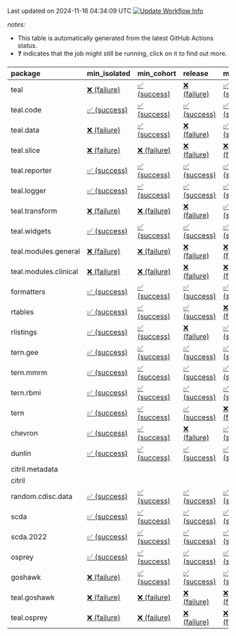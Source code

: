 Last updated on 2024-11-16 04:34:09 UTC [![Update Workflow
Info](https://github.com/averissimo/verdepcheck-status/actions/workflows/update.yaml/badge.svg)](https://github.com/averissimo/verdepcheck-status/actions/workflows/update.yaml)

*notes:*

-   This table is automatically generated from the latest GitHub Actions
    status.
-   ❓ indicates that the job might still be running, click on it to
    find out more.

<table>
<colgroup>
<col style="width: 4%" />
<col style="width: 23%" />
<col style="width: 23%" />
<col style="width: 23%" />
<col style="width: 23%" />
</colgroup>
<thead>
<tr class="header">
<th style="text-align: left;">package</th>
<th style="text-align: left;">min_isolated</th>
<th style="text-align: left;">min_cohort</th>
<th style="text-align: left;">release</th>
<th style="text-align: left;">max</th>
</tr>
</thead>
<tbody>
<tr class="odd">
<td style="text-align: left;">teal</td>
<td
style="text-align: left;"><a href="https://github.com/insightsengineering/teal/actions/runs/11761939715/job/32764266792">❌
(failure)</a></td>
<td
style="text-align: left;"><a href="https://github.com/insightsengineering/teal/actions/runs/11761939715/job/32764266695">✅
(success)</a></td>
<td
style="text-align: left;"><a href="https://github.com/insightsengineering/teal/actions/runs/11761939715/job/32764266874">❌
(failure)</a></td>
<td
style="text-align: left;"><a href="https://github.com/insightsengineering/teal/actions/runs/11761939715/job/32764266610">✅
(success)</a></td>
</tr>
<tr class="even">
<td style="text-align: left;">teal.code</td>
<td
style="text-align: left;"><a href="https://github.com/insightsengineering/teal.code/actions/runs/11761954488/job/32764299037">✅
(success)</a></td>
<td
style="text-align: left;"><a href="https://github.com/insightsengineering/teal.code/actions/runs/11761954488/job/32764298839">✅
(success)</a></td>
<td
style="text-align: left;"><a href="https://github.com/insightsengineering/teal.code/actions/runs/11761954488/job/32764299122">✅
(success)</a></td>
<td
style="text-align: left;"><a href="https://github.com/insightsengineering/teal.code/actions/runs/11761954488/job/32764298943">✅
(success)</a></td>
</tr>
<tr class="odd">
<td style="text-align: left;">teal.data</td>
<td
style="text-align: left;"><a href="https://github.com/insightsengineering/teal.data/actions/runs/11761943051/job/32764273632">❌
(failure)</a></td>
<td
style="text-align: left;"><a href="https://github.com/insightsengineering/teal.data/actions/runs/11761943051/job/32764273470">✅
(success)</a></td>
<td
style="text-align: left;"><a href="https://github.com/insightsengineering/teal.data/actions/runs/11761943051/job/32764273734">❌
(failure)</a></td>
<td
style="text-align: left;"><a href="https://github.com/insightsengineering/teal.data/actions/runs/11761943051/job/32764273555">✅
(success)</a></td>
</tr>
<tr class="even">
<td style="text-align: left;">teal.slice</td>
<td
style="text-align: left;"><a href="https://github.com/insightsengineering/teal.slice/actions/runs/11761948178/job/32764285395">❌
(failure)</a></td>
<td
style="text-align: left;"><a href="https://github.com/insightsengineering/teal.slice/actions/runs/11761948178/job/32764285313">❌
(failure)</a></td>
<td
style="text-align: left;"><a href="https://github.com/insightsengineering/teal.slice/actions/runs/11761948178/job/32764285504">❌
(failure)</a></td>
<td
style="text-align: left;"><a href="https://github.com/insightsengineering/teal.slice/actions/runs/11761948178/job/32764285229">❌
(failure)</a></td>
</tr>
<tr class="odd">
<td style="text-align: left;">teal.reporter</td>
<td
style="text-align: left;"><a href="https://github.com/insightsengineering/teal.reporter/actions/runs/11761945586/job/32764279570">✅
(success)</a></td>
<td
style="text-align: left;"><a href="https://github.com/insightsengineering/teal.reporter/actions/runs/11761945586/job/32764279632">✅
(success)</a></td>
<td
style="text-align: left;"><a href="https://github.com/insightsengineering/teal.reporter/actions/runs/11761945586/job/32764279725">✅
(success)</a></td>
<td
style="text-align: left;"><a href="https://github.com/insightsengineering/teal.reporter/actions/runs/11761945586/job/32764279473">✅
(success)</a></td>
</tr>
<tr class="even">
<td style="text-align: left;">teal.logger</td>
<td
style="text-align: left;"><a href="https://github.com/insightsengineering/teal.logger/actions/runs/11761940561/job/32764268619">✅
(success)</a></td>
<td
style="text-align: left;"><a href="https://github.com/insightsengineering/teal.logger/actions/runs/11761940561/job/32764268551">✅
(success)</a></td>
<td
style="text-align: left;"><a href="https://github.com/insightsengineering/teal.logger/actions/runs/11761940561/job/32764268689">✅
(success)</a></td>
<td
style="text-align: left;"><a href="https://github.com/insightsengineering/teal.logger/actions/runs/11761940561/job/32764268488">✅
(success)</a></td>
</tr>
<tr class="odd">
<td style="text-align: left;">teal.transform</td>
<td
style="text-align: left;"><a href="https://github.com/insightsengineering/teal.transform/actions/runs/11761946388/job/32764280952">❌
(failure)</a></td>
<td
style="text-align: left;"><a href="https://github.com/insightsengineering/teal.transform/actions/runs/11761946388/job/32764281073">❌
(failure)</a></td>
<td
style="text-align: left;"><a href="https://github.com/insightsengineering/teal.transform/actions/runs/11761946388/job/32764281008">❌
(failure)</a></td>
<td
style="text-align: left;"><a href="https://github.com/insightsengineering/teal.transform/actions/runs/11761946388/job/32764281113">✅
(success)</a></td>
</tr>
<tr class="even">
<td style="text-align: left;">teal.widgets</td>
<td
style="text-align: left;"><a href="https://github.com/insightsengineering/teal.widgets/actions/runs/11761958887/job/32764308661">✅
(success)</a></td>
<td
style="text-align: left;"><a href="https://github.com/insightsengineering/teal.widgets/actions/runs/11761958887/job/32764308540">✅
(success)</a></td>
<td
style="text-align: left;"><a href="https://github.com/insightsengineering/teal.widgets/actions/runs/11761958887/job/32764308609">✅
(success)</a></td>
<td
style="text-align: left;"><a href="https://github.com/insightsengineering/teal.widgets/actions/runs/11761958887/job/32764308472">✅
(success)</a></td>
</tr>
<tr class="odd">
<td style="text-align: left;">teal.modules.general</td>
<td
style="text-align: left;"><a href="https://github.com/insightsengineering/teal.modules.general/actions/runs/11761940068/job/32764267472">❌
(failure)</a></td>
<td
style="text-align: left;"><a href="https://github.com/insightsengineering/teal.modules.general/actions/runs/11761940068/job/32764267304">❌
(failure)</a></td>
<td
style="text-align: left;"><a href="https://github.com/insightsengineering/teal.modules.general/actions/runs/11761940068/job/32764267543">❌
(failure)</a></td>
<td
style="text-align: left;"><a href="https://github.com/insightsengineering/teal.modules.general/actions/runs/11761940068/job/32764267384">❌
(failure)</a></td>
</tr>
<tr class="even">
<td style="text-align: left;">teal.modules.clinical</td>
<td
style="text-align: left;"><a href="https://github.com/insightsengineering/teal.modules.clinical/actions/runs/11761953062/job/32764296620">❌
(failure)</a></td>
<td
style="text-align: left;"><a href="https://github.com/insightsengineering/teal.modules.clinical/actions/runs/11761953062/job/32764296469">❌
(failure)</a></td>
<td
style="text-align: left;"><a href="https://github.com/insightsengineering/teal.modules.clinical/actions/runs/11761953062/job/32764296704">❌
(failure)</a></td>
<td
style="text-align: left;"><a href="https://github.com/insightsengineering/teal.modules.clinical/actions/runs/11761953062/job/32764296358">❌
(failure)</a></td>
</tr>
<tr class="odd">
<td style="text-align: left;">formatters</td>
<td
style="text-align: left;"><a href="https://github.com/insightsengineering/formatters/actions/runs/11761950035/job/32764289834">✅
(success)</a></td>
<td
style="text-align: left;"><a href="https://github.com/insightsengineering/formatters/actions/runs/11761950035/job/32764289687">✅
(success)</a></td>
<td
style="text-align: left;"><a href="https://github.com/insightsengineering/formatters/actions/runs/11761950035/job/32764289914">✅
(success)</a></td>
<td
style="text-align: left;"><a href="https://github.com/insightsengineering/formatters/actions/runs/11761950035/job/32764289763">✅
(success)</a></td>
</tr>
<tr class="even">
<td style="text-align: left;">rtables</td>
<td
style="text-align: left;"><a href="https://github.com/insightsengineering/rtables/actions/runs/11761940012/job/32764267161">✅
(success)</a></td>
<td
style="text-align: left;"><a href="https://github.com/insightsengineering/rtables/actions/runs/11761940012/job/32764267081">✅
(success)</a></td>
<td
style="text-align: left;"><a href="https://github.com/insightsengineering/rtables/actions/runs/11761940012/job/32764267225">✅
(success)</a></td>
<td
style="text-align: left;"><a href="https://github.com/insightsengineering/rtables/actions/runs/11761940012/job/32764267008">❌
(failure)</a></td>
</tr>
<tr class="odd">
<td style="text-align: left;">rlistings</td>
<td
style="text-align: left;"><a href="https://github.com/insightsengineering/rlistings/actions/runs/11761944250/job/32764276671">✅
(success)</a></td>
<td
style="text-align: left;"><a href="https://github.com/insightsengineering/rlistings/actions/runs/11761944250/job/32764276606">✅
(success)</a></td>
<td
style="text-align: left;"><a href="https://github.com/insightsengineering/rlistings/actions/runs/11761944250/job/32764276804">❌
(failure)</a></td>
<td
style="text-align: left;"><a href="https://github.com/insightsengineering/rlistings/actions/runs/11761944250/job/32764276722">✅
(success)</a></td>
</tr>
<tr class="even">
<td style="text-align: left;">tern.gee</td>
<td
style="text-align: left;"><a href="https://github.com/insightsengineering/tern.gee/actions/runs/11761951588/job/32764292663">✅
(success)</a></td>
<td
style="text-align: left;"><a href="https://github.com/insightsengineering/tern.gee/actions/runs/11761951588/job/32764292489">✅
(success)</a></td>
<td
style="text-align: left;"><a href="https://github.com/insightsengineering/tern.gee/actions/runs/11761951588/job/32764292606">✅
(success)</a></td>
<td
style="text-align: left;"><a href="https://github.com/insightsengineering/tern.gee/actions/runs/11761951588/job/32764292543">✅
(success)</a></td>
</tr>
<tr class="odd">
<td style="text-align: left;">tern.mmrm</td>
<td
style="text-align: left;"><a href="https://github.com/insightsengineering/tern.mmrm/actions/runs/11761958458/job/32764307347">✅
(success)</a></td>
<td
style="text-align: left;"><a href="https://github.com/insightsengineering/tern.mmrm/actions/runs/11761958458/job/32764307233">✅
(success)</a></td>
<td
style="text-align: left;"><a href="https://github.com/insightsengineering/tern.mmrm/actions/runs/11761958458/job/32764307415">✅
(success)</a></td>
<td
style="text-align: left;"><a href="https://github.com/insightsengineering/tern.mmrm/actions/runs/11761958458/job/32764307294">✅
(success)</a></td>
</tr>
<tr class="even">
<td style="text-align: left;">tern.rbmi</td>
<td
style="text-align: left;"><a href="https://github.com/insightsengineering/tern.rbmi/actions/runs/11761949895/job/32764289473">✅
(success)</a></td>
<td
style="text-align: left;"><a href="https://github.com/insightsengineering/tern.rbmi/actions/runs/11761949895/job/32764289401">✅
(success)</a></td>
<td
style="text-align: left;"><a href="https://github.com/insightsengineering/tern.rbmi/actions/runs/11761949895/job/32764289547">✅
(success)</a></td>
<td
style="text-align: left;"><a href="https://github.com/insightsengineering/tern.rbmi/actions/runs/11761949895/job/32764289341">✅
(success)</a></td>
</tr>
<tr class="odd">
<td style="text-align: left;">tern</td>
<td
style="text-align: left;"><a href="https://github.com/insightsengineering/tern/actions/runs/11761944812/job/32764278284">✅
(success)</a></td>
<td
style="text-align: left;"><a href="https://github.com/insightsengineering/tern/actions/runs/11761944812/job/32764278211">✅
(success)</a></td>
<td
style="text-align: left;"><a href="https://github.com/insightsengineering/tern/actions/runs/11761944812/job/32764278358">✅
(success)</a></td>
<td
style="text-align: left;"><a href="https://github.com/insightsengineering/tern/actions/runs/11761944812/job/32764278095">❌
(failure)</a></td>
</tr>
<tr class="even">
<td style="text-align: left;">chevron</td>
<td
style="text-align: left;"><a href="https://github.com/insightsengineering/chevron/actions/runs/11761950821/job/32764291614">✅
(success)</a></td>
<td
style="text-align: left;"><a href="https://github.com/insightsengineering/chevron/actions/runs/11761950821/job/32764291252">✅
(success)</a></td>
<td
style="text-align: left;"><a href="https://github.com/insightsengineering/chevron/actions/runs/11761950821/job/32764291491">❌
(failure)</a></td>
<td
style="text-align: left;"><a href="https://github.com/insightsengineering/chevron/actions/runs/11761950821/job/32764291376">✅
(success)</a></td>
</tr>
<tr class="odd">
<td style="text-align: left;">dunlin</td>
<td
style="text-align: left;"><a href="https://github.com/insightsengineering/dunlin/actions/runs/11761950743/job/32764291513">✅
(success)</a></td>
<td
style="text-align: left;"><a href="https://github.com/insightsengineering/dunlin/actions/runs/11761950743/job/32764291199">✅
(success)</a></td>
<td
style="text-align: left;"><a href="https://github.com/insightsengineering/dunlin/actions/runs/11761950743/job/32764291643">✅
(success)</a></td>
<td
style="text-align: left;"><a href="https://github.com/insightsengineering/dunlin/actions/runs/11761950743/job/32764291340">✅
(success)</a></td>
</tr>
<tr class="even">
<td style="text-align: left;">citril.metadata</td>
<td style="text-align: left;"></td>
<td style="text-align: left;"></td>
<td style="text-align: left;"></td>
<td style="text-align: left;"></td>
</tr>
<tr class="odd">
<td style="text-align: left;">citril</td>
<td style="text-align: left;"></td>
<td style="text-align: left;"></td>
<td style="text-align: left;"></td>
<td style="text-align: left;"></td>
</tr>
<tr class="even">
<td style="text-align: left;">random.cdisc.data</td>
<td
style="text-align: left;"><a href="https://github.com/insightsengineering/random.cdisc.data/actions/runs/11761948797/job/32764286358">✅
(success)</a></td>
<td
style="text-align: left;"><a href="https://github.com/insightsengineering/random.cdisc.data/actions/runs/11761948797/job/32764286529">✅
(success)</a></td>
<td
style="text-align: left;"><a href="https://github.com/insightsengineering/random.cdisc.data/actions/runs/11761948797/job/32764286405">✅
(success)</a></td>
<td
style="text-align: left;"><a href="https://github.com/insightsengineering/random.cdisc.data/actions/runs/11761948797/job/32764286477">✅
(success)</a></td>
</tr>
<tr class="odd">
<td style="text-align: left;">scda</td>
<td
style="text-align: left;"><a href="https://github.com/insightsengineering/scda/actions/runs/10437595381/job/28903950666">✅
(success)</a></td>
<td
style="text-align: left;"><a href="https://github.com/insightsengineering/scda/actions/runs/10437595381/job/28903950617">✅
(success)</a></td>
<td
style="text-align: left;"><a href="https://github.com/insightsengineering/scda/actions/runs/10437595381/job/28903950725">✅
(success)</a></td>
<td
style="text-align: left;"><a href="https://github.com/insightsengineering/scda/actions/runs/10437595381/job/28903950525">✅
(success)</a></td>
</tr>
<tr class="even">
<td style="text-align: left;">scda.2022</td>
<td
style="text-align: left;"><a href="https://github.com/insightsengineering/scda.2022/actions/runs/10336794308/job/28612920887">✅
(success)</a></td>
<td
style="text-align: left;"><a href="https://github.com/insightsengineering/scda.2022/actions/runs/10336794308/job/28612920603">✅
(success)</a></td>
<td
style="text-align: left;"><a href="https://github.com/insightsengineering/scda.2022/actions/runs/10336794308/job/28612920985">✅
(success)</a></td>
<td
style="text-align: left;"><a href="https://github.com/insightsengineering/scda.2022/actions/runs/10336794308/job/28612920798">✅
(success)</a></td>
</tr>
<tr class="odd">
<td style="text-align: left;">osprey</td>
<td
style="text-align: left;"><a href="https://github.com/insightsengineering/osprey/actions/runs/11761956162/job/32764303034">✅
(success)</a></td>
<td
style="text-align: left;"><a href="https://github.com/insightsengineering/osprey/actions/runs/11761956162/job/32764302952">✅
(success)</a></td>
<td
style="text-align: left;"><a href="https://github.com/insightsengineering/osprey/actions/runs/11761956162/job/32764303104">✅
(success)</a></td>
<td
style="text-align: left;"><a href="https://github.com/insightsengineering/osprey/actions/runs/11761956162/job/32764302877">✅
(success)</a></td>
</tr>
<tr class="even">
<td style="text-align: left;">goshawk</td>
<td
style="text-align: left;"><a href="https://github.com/insightsengineering/goshawk/actions/runs/11761949880/job/32764289506">❌
(failure)</a></td>
<td
style="text-align: left;"><a href="https://github.com/insightsengineering/goshawk/actions/runs/11761949880/job/32764289445">✅
(success)</a></td>
<td
style="text-align: left;"><a href="https://github.com/insightsengineering/goshawk/actions/runs/11761949880/job/32764289581">✅
(success)</a></td>
<td
style="text-align: left;"><a href="https://github.com/insightsengineering/goshawk/actions/runs/11761949880/job/32764289380">✅
(success)</a></td>
</tr>
<tr class="odd">
<td style="text-align: left;">teal.goshawk</td>
<td
style="text-align: left;"><a href="https://github.com/insightsengineering/teal.goshawk/actions/runs/11761948501/job/32764286089">❌
(failure)</a></td>
<td
style="text-align: left;"><a href="https://github.com/insightsengineering/teal.goshawk/actions/runs/11761948501/job/32764285899">❌
(failure)</a></td>
<td
style="text-align: left;"><a href="https://github.com/insightsengineering/teal.goshawk/actions/runs/11761948501/job/32764286172">❌
(failure)</a></td>
<td
style="text-align: left;"><a href="https://github.com/insightsengineering/teal.goshawk/actions/runs/11761948501/job/32764285990">❌
(failure)</a></td>
</tr>
<tr class="even">
<td style="text-align: left;">teal.osprey</td>
<td
style="text-align: left;"><a href="https://github.com/insightsengineering/teal.osprey/actions/runs/11761953936/job/32764297776">❌
(failure)</a></td>
<td
style="text-align: left;"><a href="https://github.com/insightsengineering/teal.osprey/actions/runs/11761953936/job/32764297855">❌
(failure)</a></td>
<td
style="text-align: left;"><a href="https://github.com/insightsengineering/teal.osprey/actions/runs/11761953936/job/32764297930">❌
(failure)</a></td>
<td
style="text-align: left;"><a href="https://github.com/insightsengineering/teal.osprey/actions/runs/11761953936/job/32764297696">❌
(failure)</a></td>
</tr>
</tbody>
</table>

